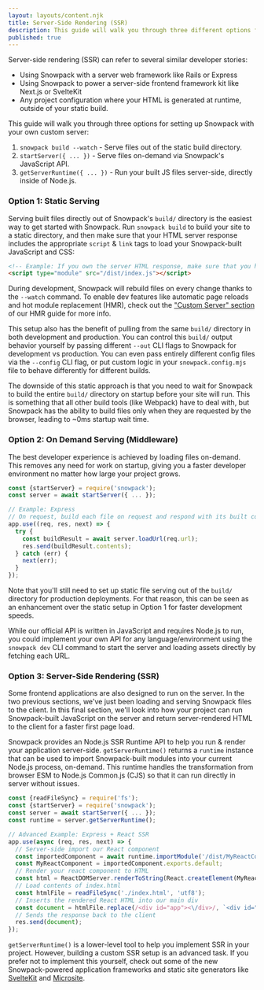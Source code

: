 ```yaml
---
layout: layouts/content.njk
title: Server-Side Rendering (SSR)
description: This guide will walk you through three different options for setting up Snowpack with your own custom server.
published: true
---
```


Server-side rendering (SSR) can refer to several similar developer stories:

- Using Snowpack with a server web framework like Rails or Express
- Using Snowpack to power a server-side frontend framework kit like Next.js or SvelteKit
- Any project configuration where your HTML is generated at runtime, outside of your static build.

This guide will walk you through three options for setting up Snowpack with your own custom server:

1. `snowpack build --watch` - Serve files out of the static build directory.
2. `startServer({ ... })` - Serve files on-demand via Snowpack's JavaScript API.
3. `getServerRuntime({ ... })` - Run your built JS files server-side, directly inside of Node.js.

### Option 1: Static Serving

Serving built files directly out of Snowpack's `build/` directory is the easiest way to get started with Snowpack. Run `snowpack build` to build your site to a static directory, and then make sure that your HTML server response includes the appropriate `script` & `link` tags to load your Snowpack-built JavaScript and CSS:

```html
<!-- Example: If you own the server HTML response, make sure that you host the built assets and load the correct JS/CSS files in your HTML.  -->
<script type="module" src="/dist/index.js"></script>
```

During development, Snowpack will rebuild files on every change thanks to the `--watch` command. To enable dev features like automatic page reloads and hot module replacement (HMR), check out the ["Custom Server" section](/guides/hmr#enable-hmr%3A-custom-server) of our HMR guide for more info.

This setup also has the benefit of pulling from the same `build/` directory in both development and production. You can control this `build/` output behavior yourself by passing different `--out` CLI flags to Snowpack for development vs production. You can even pass entirely different config files via the `--config` CLI flag, or put custom logic in your `snowpack.config.mjs` file to behave differently for different builds.

The downside of this static approach is that you need to wait for Snowpack to build the entire `build/` directory on startup before your site will run. This is something that all other build tools (like Webpack) have to deal with, but Snowpack has the ability to build files only when they are requested by the browser, leading to ~0ms startup wait time.

### Option 2: On Demand Serving (Middleware)

The best developer experience is achieved by loading files on-demand. This removes any need for work on startup, giving you a faster developer environment no matter how large your project grows.

```js
const {startServer} = require('snowpack');
const server = await startServer({ ... });

// Example: Express
// On request, build each file on request and respond with its built contents
app.use((req, res, next) => {
  try {
    const buildResult = await server.loadUrl(req.url);
    res.send(buildResult.contents);
  } catch (err) {
    next(err);
  }
});
```

Note that you'll still need to set up static file serving out of the `build/` directory for production deployments. For that reason, this can be seen as an enhancement over the static setup in Option 1 for faster development speeds.

While our official API is written in JavaScript and requires Node.js to run, you could implement your own API for any language/environment using the `snowpack dev` CLI command to start the server and loading assets directly by fetching each URL.

### Option 3: Server-Side Rendering (SSR)

Some frontend applications are also designed to run on the server. In the two previous sections, we've just been loading and serving Snowpack files to the client. In this final section, we'll look into how your project can run Snowpack-built JavaScript on the server and return server-rendered HTML to the client for a faster first page load.

Snowpack provides an Node.js SSR Runtime API to help you run & render your application server-side. `getServerRuntime()` returns a `runtime` instance that can be used to import Snowpack-built modules into your current Node.js process, on-demand. This runtime handles the transformation from browser ESM to Node.js Common.js (CJS) so that it can run directly in server without issues.

```js
const {readFileSync} = require('fs');
const {startServer} = require('snowpack');
const server = await startServer({ ... });
const runtime = server.getServerRuntime();

// Advanced Example: Express + React SSR
app.use(async (req, res, next) => {
  // Server-side import our React component
  const importedComponent = await runtime.importModule('/dist/MyReactComponent.js');
  const MyReactComponent = importedComponent.exports.default;
  // Render your react component to HTML
  const html = ReactDOMServer.renderToString(React.createElement(MyReactComponent, null));
  // Load contents of index.html
  const htmlFile = readFileSync('./index.html', 'utf8');
  // Inserts the rendered React HTML into our main div
  const document = htmlFile.replace(/<div id="app"><\/div>/, `<div id="app">${html}</div>`);
  // Sends the response back to the client
  res.send(document);
});
```

`getServerRuntime()` is a lower-level tool to help you implement SSR in your project. However, building a custom SSR setup is an advanced task. If you prefer not to implement this yourself, check out some of the new Snowpack-powered application frameworks and static site generators like [SvelteKit](https://svelte.dev/blog/whats-the-deal-with-sveltekit) and [Microsite](https://www.npmjs.com/package/microsite).
